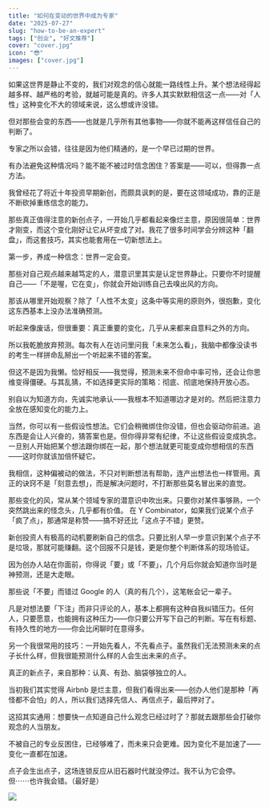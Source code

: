 ```yaml
---
title: "如何在变动的世界中成为专家"
date: "2025-07-27"
slug: "how-to-be-an-expert"
tags: ["创业", "好文推荐"]
cover: "cover.jpg"
icon: "😎"
images: ["cover.jpg"]
---
```

如果这世界是静止不变的，我们对观念的信心就能一路线性上升。某个想法经得起越多样、越严格的考验，就越可能是真的。许多人其实默默相信这一点——对「人性」这种变化不大的领域来说，这么想或许没错。



但对那些会变的东西——也就是几乎所有其他事物——你就不能再这样信任自己的判断了。



专家之所以会错，往往是因为他们精通的，是一个早已过期的世界。



有办法避免这种情况吗？能不能不被过时信念困住？答案是——可以，但得靠一点方法。



我曾经花了将近十年投资早期新创，而颇具讽刺的是，要在这领域成功，靠的正是不断砍掉重练信念的能力。



那些真正值得注意的新创点子，一开始几乎都看起来像烂主意，原因很简单：世界才刚变，而这个变化刚好让它从坏变成了对。我花了很多时间学会分辨这种「翻盘」，而这套技巧，其实也能套用在一切新想法上。



第一步，养成一种信念：世界一定会变。



那些对自己观点越来越笃定的人，潜意识里其实是认定世界静止。只要你不时提醒自己——「不是喔，它在变」，你就会开始训练自己去嗅出风的方向。



那该从哪里开始观察？除了「人性不太变」这条中等实用的原则外，很抱歉，变化这东西基本上没办法准确预测。



听起来像废话，但很重要：真正重要的变化，几乎从来都来自意料之外的方向。



所以我乾脆放弃预测。每次有人在访问里问我「未来怎么看」，我脑中都像没读书的考生一样拼命乱掰出一个听起来不错的答案。



但这不是因为我懒。恰好相反——我觉得，预测未来不但命中率可怜，还会让你思维变得僵硬。与其乱猜，不如选择更实际的策略：彻底、彻底地保持开放心态。



别自以为知道方向，先诚实地承认——我根本不知道哪边才是对的。然后把注意力全放在感知变化的能力上。



当然，你可以有一些假设性想法。它们会稍微绑住你没错，但也会驱动你前进。追东西是会让人兴奋的，猜答案也是。但你得非常有纪律，不让这些假设变成执念。
一旦别人开始把某个想法跟你绑在一起，那个想法就更可能变成你想相信的东西——这时你就该加倍怀疑它。



我相信，这种偏被动的做法，不只对判断想法有帮助，连产出想法也一样管用。真正的诀窍不是「刻意去想」，而是解决问题时，不打断那些莫名冒出来的直觉。



那些变化的风，常从某个领域专家的潜意识中吹出来。只要你对某件事够熟，一个突然跳出来的怪念头，几乎都有价值。
在 Y Combinator，如果我们说某个点子「疯了点」，那通常是称赞——搞不好还比「这点子不错」更赞。



新创投资人有极高的动机要刷新自己的信念。只要比别人早一步意识到某个点子不是垃圾，那就可能赚翻。这个回报不只是钱，更是你整个判断体系的现场验证。



因为创办人站在你面前，你得说「要」或「不要」，几个月后你就会知道你当时是神预测，还是大走眼。



那些说「不要」而错过 Google 的人（真的有几个），这笔帐会记一辈子。



凡是对想法要「下注」而非只评论的人，基本上都拥有这种自我纠错压力。任何人，只要愿意，也能拥有这种压力——你只要公开写下自己的判断。写在有标题、有持久性的地方——你会比闲聊时在意得多。



另一个我很常用的技巧：一开始先看人，不先看点子。虽然我们无法预测未来的点子长什么样，但我很能预测什么样的人会生出未来的点子。



真正的新点子，来自那种：认真、有劲、脑袋够独立的人。



当初我们其实觉得 Airbnb 是烂主意，但我们看得出来——创办人他们是那种「再怪都不会怕」的人，所以我们选择先信人、再信点子，最后押对了。



这招其实通用：想要快一点知道自己什么观念已经过时了？那就去跟那些会打破你观念的人当朋友。



不被自己的专业反困住，已经够难了，而未来只会更难。因为变化不是加速了——变化一直都在加速。



点子会生出点子，这场连锁反应从旧石器时代就没停过。我不认为它会停。
但⋯⋯也许我会错。（最好是）




![](https://prod-files-secure.s3.us-west-2.amazonaws.com/112d0858-5090-4d34-a606-b75eb8d65fd2/46476355-9cf3-4e99-9b7a-3531bc426380/1000202064.png?X-Amz-Algorithm=AWS4-HMAC-SHA256&X-Amz-Content-Sha256=UNSIGNED-PAYLOAD&X-Amz-Credential=ASIAZI2LB4664ULQ522S%2F20251012%2Fus-west-2%2Fs3%2Faws4_request&X-Amz-Date=20251012T024141Z&X-Amz-Expires=3600&X-Amz-Security-Token=IQoJb3JpZ2luX2VjEHYaCXVzLXdlc3QtMiJHMEUCIQD%2BZlxtUZWf7jiZJ56oPUd4wQWH%2Beaq4hV1%2B75I1mOCSQIgUUGy%2Fa%2BartSST2hL3XnEpiIAr9nLi24e60pzpEc0DwQq%2FwMIHxAAGgw2Mzc0MjMxODM4MDUiDHDax%2FkLIe6gshGNFircAyER4Muk8CtXswd2ap1ALnai2DmtO8kIzqAh7CGDS3t5yjPB%2FoeZYUNOP3g8oYwFBaP%2BYb70EfHVTuPeskhUnkXZuaZGBrnKYVyfV3iRTeTc%2B4vg3yeDmqyzV2pQQy9JsQqKaE2o3%2BEX0sXF%2BjcuMk56L%2BU1C3GVEIIdJdiCz2DoltgqGMGtAU4Wr7d7K57C0y%2BAxNbFP84UIJ4xSblQ4Xw1Ae1ipSFo1q8xe4yBUsOwVJQk0sPx0C9tj3YVL5Tuc2Jauns3Y1lh6zCicNpzP02UweqB67%2FodrHqzqNgoRI%2B9iAKFgzCHfA%2BRty5zRe%2B%2B1Ew9ynKKN095RJBqoGG384VcWHsgi0KykQSnXS9yQ9ST3NrNzJYUpMA9LExon%2FrKibLF9brp3GGB%2BrI7TtwGKjLcW3K5fiTskY9V%2Fstp3fLj0tArqsKO7pRMzYBRKO7O%2BXQ9C0Mvvc%2FavM%2B96SF%2FQYAAbQqaafF0kUukc0CLlJocgxovwZyO%2BpCuO2wo4iOn4Q2mmJpj5sNty%2BtSyotgpqdVqjrHvb72lrKuFYM2MvrMzU4Pe1GT9n2lR%2F9xBzIgqwfC0THDHaiWD6t6jZLwu%2F9FfL5wnH0Lvo%2FZUoR6FfW%2BAYihezucivdciLEMMimq8cGOqUB387umK4vc0NadT3xO4PF%2FrkxIjfGFo6QPgwnGsMQ%2BdebFpafwHLP%2BgsmtGiC%2B3IhLteqxRRy3tEnDlF%2B5xiQJ%2BNDJyYc7lsUBWQ810wnZArmsUJ0stu%2B28FgnttUvIt9CNRg3aH8KIZq%2F%2F7M6WCCpD8PVnyWMESmFL1epW6WPKMuPBqVRf5V%2BpgUl3RrGcNhzDUD7PLbxgM3RMvIVncO2Z3TYON%2B&X-Amz-Signature=39b25238f0d025a33a2f8727b4e7a511002ff7896c7053cab34a69c475c2b388&X-Amz-SignedHeaders=host&x-amz-checksum-mode=ENABLED&x-id=GetObject)


